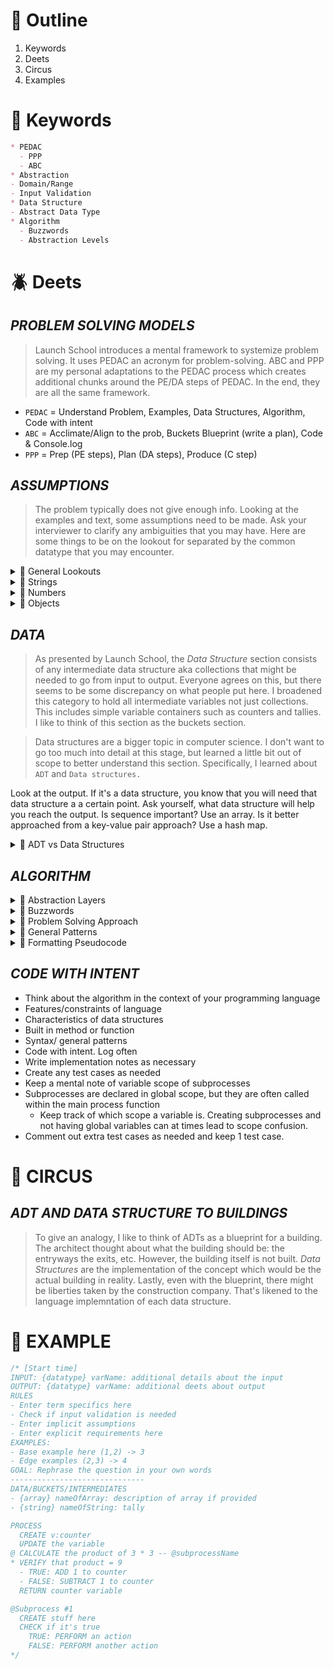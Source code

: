 <!--==================-->
# 📑 Outline
<!--==================-->
1. Keywords
2. Deets
3. Circus
4. Examples

<!--==================-->
# 🔑 Keywords
<!--==================-->
```md
* PEDAC
  - PPP
  - ABC
* Abstraction
- Domain/Range
- Input Validation
* Data Structure
- Abstract Data Type
* Algorithm
  - Buzzwords
  - Abstraction Levels
```

<!--==================-->
# 🪲 Deets
<!--==================-->
## _PROBLEM SOLVING MODELS_
> Launch School introduces a mental framework to systemize problem solving. It uses PEDAC an acronym for problem-solving. ABC and PPP are my personal adaptations to the PEDAC process which creates additional chunks around the PE/DA steps of PEDAC. In the end, they are all the same framework.
<!--~~~~~~~~~~~~~~~~~~-->

- `PEDAC` = Understand Problem, Examples, Data Structures, Algorithm, Code with intent
- `ABC` =  Acclimate/Align to the prob, Buckets Blueprint (write a plan), Code & Console.log
- `PPP` = Prep (PE steps), Plan (DA steps), Produce (C step)

## _ASSUMPTIONS_
> The problem typically does not give enough info. Looking at the examples and text, some assumptions need to be made. Ask your interviewer to clarify any ambiguities that you may have. Here are some things to be on the lookout for separated by the common datatype that you may encounter.
<!--~~~~~~~~~~~~~~~~~~-->

<details> <summary>🐝 General Lookouts</summary>

- Lower/Upper Bounds of Values
  * `Domain`: Possible input values
  * `Range`: Possible output values
  - Use interval notation from mathematics [exclusive] and (inclusive) to specify possible values
- Input Validation
  - Can we assume that the input is always a certain data type?
    - If we can assume the data type, can we assume that within that data type, it won't be a weird value such as `0, -0, <0, '', []`?
- Term Definitions
  - Examples: word, palindrome,adjacent, consecutive, etc
</details> <!---------------------->

<details> <summary>🐝 Strings</summary>

- Empty String
- Case Sensitivity
- Valid Values
- Alphabetical (a-z)
- Whitespace (space, new-line break, tab stop)
- Digits (0-9)
- Punctuation (.?!,;)
- Special characters (#$%)
</details> <!---------------------->

<details> <summary>🐝 Numbers</summary>

- Integer or Float?
- +/- 0
- Negative numbers
- NaN, +/- Infinity
- Precision: Rounding
- If the answer is a float, should the output be rounded to the tenth place? Hundreth?_
  - Float rounding error. There can't be a perfect representation of certain decimal based numbers using binary
</details> <!---------------------->

<details> <summary>🐝 Objects</summary>

- Return same input object ref or new obj ref?
</details>

## _DATA_
> As presented by Launch School, the *Data Structure* section consists of any intermediate data structure aka collections that might be needed to go from input to output. Everyone agrees on this, but there seems to be some discrepancy on what people put here. I broadened this category to hold all intermediate variables not just collections. This includes simple variable containers such as counters and tallies. I like to think of this section as the buckets section.

> Data structures are a bigger topic in computer science. I don't want to go too much into detail at this stage, but learned a little bit out of scope to better understand this section. Specifically, I learned about `ADT` and `Data structures.`
<!--~~~~~~~~~~~~~~~~~~-->

Look at the output. If it's a data structure, you know that you will need that data structure a a certain point. Ask yourself, what data structure will help you reach the output. Is sequence important? Use an array. Is it better approached from a key-value pair approach? Use a hash map.


<details> <summary>🐜 ADT vs Data Structures</summary>

- `Abstract Data Type(ADT)` = Conceptual model of the expected operations and possible values of a data type. It's told from the point of view of the user. The ('what') a datatype should do and not how it's implemented
  - Lists (Sequence), Dictionary (Key value), Stack, Queue, Graph, Tree, Set
- `Data Structure` = The how a ADT gets implemented in the real world. From the point of view of the implementer
  - Static Arrays, Dynamic Arrays, Linked List, Hash Map, Adjacency List
</details> <!---------------------->

## _ALGORITHM_
<details><summary>🐝 Abstraction Layers</summary>

> Info can be broken down from more general to more specific. Start off with a bird's eye view and generally zoom into the details. There are generally 3 layers of `abstraction`. Within each layer, you wanna `decompose` and break down the steps into chunks. Make sure to keep each chunk appropriately abstracted for its layer. Stay in the top 2 layers when writing the algorithm. Don't overcrowd your algorithm with unnecessary complexity.
<!--~~~~~~~~~~~~~~~~~~-->
1. High Level Overview (ELI5)
2. Programming Speak (Language agnostic)
3. Language implementation (Language specific syntax & quirks)
</details> <!---------------------->


<details><summary>🐝 Buzzwords</summary>

> Using the right verbs can help ensure that you stay at the right abstraction layer. There are programming specific words such as loops or conditionals. There are language specific words such as when referring to a specific syntax. Use general verbs for the high level overview to ensure that you stay abstracted. Using the abstraction layers from the previous section, try to use verbs that match the appropriate abstraction level.
<!--~~~~~~~~~~~~~~~~~~-->
```yaml 🐜
# HIGH LEVEL BUZZWORDS
Variables: Create, Store
Collections: Select/Filter, Transform, Traverse/Search, Sort, Update, Remove
Loops: Repeat, Traverse/Search
Conditionals: Check, Test, Verify, Confirm
Operations: Calculate, Count, Combine
Other: Return, Output, Prompt

# MID LEVEL BUZZWORDS
Variables: Set, Get/Retrieve, Initialize
Collections: Iterate, Push, Pop, Append,
Loops: Iterate, For, While
Conditionals: If, Else if
Operations: Increment, Decrement

# LOW LEVEL BUZZWORDS
# Syntax specific words referring to specific methods/operators
Copy: Spread, concat
Variable: let, const
Looping: forEach, for..in, for..of
```
</details> <!---------------------->

<details><summary>🐝 Problem Solving Approach</summary>

> Start off with the brute-force approach if you don't see any patterns. Decompose into smaller steps and try to find any subprocesses.
<!--~~~~~~~~~~~~~~~~~~-->
- Pattern Finding
- Categorize the problem from your mental library
- Simplify the problem & solution
- Mix & Match algorithms to try to find a solution
</details> <!---------------------->

<details><summary>🐜 General Patterns</summary>

1. Brute Force
2. Decomposition: Divide and Conquer, Dynamic Programming, Branch and Bound
3. Approximation: Greedy, Heuristic Approximation
</details> <!---------------------->

<details><summary>🦋 Formatting Pseudocode</summary>

> Formatting is not a huge deal when writing the algorithm. At the same time, having a consistent way of writing the algorithm can provide a sense of consistency and comfort when confronted with a new problem.
<!--~~~~~~~~~~~~~~~~~~-->
```yaml
# VISUAL MARKERS
# Visual markers are placed in gutters
# Placed before each step
(@): subprocess at that step
(*): difficult or most important step of algorithm
(?): unsure about this step

# PREFIXES
# placed before var for additional info
# used with separator (:)
in:(name): input:(inputName)
ou:(name): output:(outputName)
i:(elem): iteration(elemName)
v:(name): variable(varName)
```
</details> <!---------------------->

## _CODE WITH INTENT_
- Think about the algorithm in the context of your programming language
- Features/constraints of language
- Characteristics of data structures
- Built in method or function
- Syntax/ general patterns
- Code with intent. Log often
- Write implementation notes as necessary
- Create any test cases as needed
- Keep a mental note of variable scope of subprocesses
- Subprocesses are declared in global scope, but they are often called within the main process function
  - Keep track of which scope a variable is. Creating subprocesses and not having global variables can at times lead to scope confusion.
- Comment out extra test cases as needed and keep 1 test case.

<!--==================-->
# 🎪 CIRCUS
<!--==================-->
## _ADT AND DATA STRUCTURE TO BUILDINGS_
> To give an analogy, I like to think of ADTs as a blueprint for a building. The architect thought about what the building should be: the entryways the exits, etc. However, the building itself is not built. *Data Structures* are the implementation of the concept which would be the actual building in reality. Lastly, even with the blueprint, there might be liberties taken by the construction company. That's likened to the language implemntation of each data structure.
<!--~~~~~~~~~~~~~~~~~~-->

<!--==================-->
# 🧪 EXAMPLE
<!--==================-->
```js
/* [Start time]
INPUT: {datatype} varName: additional details about the input
OUTPUT: {datatype} varName: additional deets about output
RULES
- Enter term specifics here
- Check if input validation is needed
- Enter implicit assumptions
- Enter explicit requirements here
EXAMPLES:
- Base example here (1,2) -> 3
- Edge examples (2,3) -> 4
GOAL: Rephrase the question in your own words
------------------------------
DATA/BUCKETS/INTERMEDIATES
- {array} nameOfArray: description of array if provided
- {string} nameOfString: tally

PROCESS
  CREATE v:counter
  UPDATE the variable
@ CALCULATE the product of 3 * 3 -- @subprocessName
* VERIFY that product = 9
  - TRUE: ADD 1 to counter
  - FALSE: SUBTRACT 1 to counter
  RETURN counter variable

@Subprocess #1
  CREATE stuff here
  CHECK if it's true
    TRUE: PERFORM an action
    FALSE: PERFORM another action
*/

```

